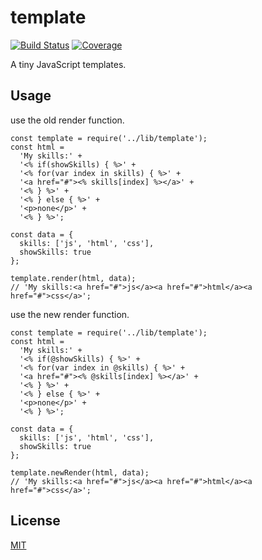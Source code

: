 # template


[![Build Status][travis-image]][travis-url]
[![Coverage][coveralls-image]][coveralls-url]

A tiny JavaScript templates.


## Usage

use the old render function.

    const template = require('../lib/template');
    const html =
      'My skills:' +
      '<% if(showSkills) { %>' +
      '<% for(var index in skills) { %>' +
      '<a href="#"><% skills[index] %></a>' +
      '<% } %>' +
      '<% } else { %>' +
      '<p>none</p>' +
      '<% } %>';

    const data = {
      skills: ['js', 'html', 'css'],
      showSkills: true
    };

    template.render(html, data);
    // 'My skills:<a href="#">js</a><a href="#">html</a><a href="#">css</a>';

use the new render function.

    const template = require('../lib/template');
    const html =
      'My skills:' +
      '<% if(@showSkills) { %>' +
      '<% for(var index in @skills) { %>' +
      '<a href="#"><% @skills[index] %></a>' +
      '<% } %>' +
      '<% } else { %>' +
      '<p>none</p>' +
      '<% } %>';

    const data = {
      skills: ['js', 'html', 'css'],
      showSkills: true
    };

    template.newRender(html, data);
    // 'My skills:<a href="#">js</a><a href="#">html</a><a href="#">css</a>';

## License

[MIT](LICENSE)


[travis-image]: https://travis-ci.org/yannliao/cogito.svg?branch=master
[travis-url]: https://travis-ci.org/yannliao/cogito
[coveralls-image]: https://coveralls.io/repos/github/yannliao/cogito/badge.svg
[coveralls-url]: https://coveralls.io/github/yannliao/cogito
